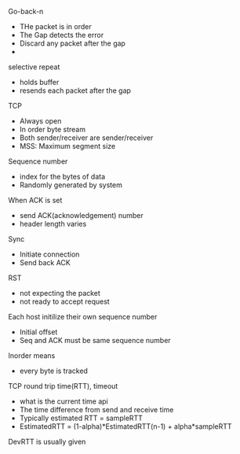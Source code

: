 Go-back-n
- THe packet is in order
- The Gap detects the error
- Discard any packet after the gap
- 

selective repeat
- holds buffer
- resends each packet after the gap

TCP
- Always open
- In order byte stream
- Both sender/receiver are sender/receiver
- MSS: Maximum segment size

Sequence number
- index for the bytes of data
- Randomly generated by system

When ACK is set
- send ACK(acknowledgement) number
- header length varies

Sync
- Initiate connection
- Send back ACK

RST
- not expecting the packet
- not ready to accept request

Each host initilize their own sequence number
- Initial offset
- Seq and ACK must be same sequence number

Inorder means
- every byte is tracked

TCP round trip time(RTT), timeout
- what is the current time api
- The time difference from send and receive time
- Typically estimated RTT = sampleRTT
- EstimatedRTT = (1-alpha)\*EstimatedRTT(n-1) + alpha\*sampleRTT

DevRTT is usually given
